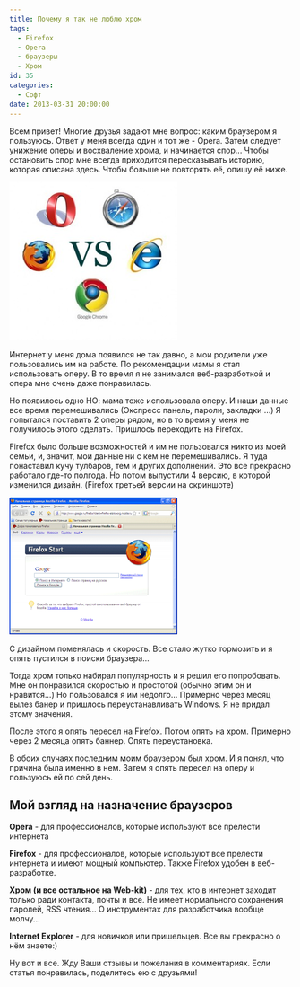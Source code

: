 ```yaml
---
title: Почему я так не люблю хром
tags:
  - Firefox
  - Opera
  - браузеры
  - Хром
id: 35
categories:
  - Софт
date: 2013-03-31 20:00:00
---
```


Всем привет! Многие друзья задают мне вопрос: каким браузером я пользуюсь. Ответ у меня всегда один и тот же - Opera. Затем следует унижение оперы и восхваление хрома, и начинается спор... Чтобы остановить спор мне всегда приходится пересказывать историю, которая описана здесь. Чтобы больше не повторять её, опишу её ниже. 

<!--more-->

[![vs](/content/2013/03/vs-300x282.jpg)](/content/2013/03/vs.jpg)

Интернет у меня дома появился не так давно, а мои родители уже пользовались им на работе. По рекомендации мамы я стал использовать оперу. В то время я не занимался веб-разработкой и опера мне очень даже понравилась. 

Но появилось одно НО: мама тоже использовала оперу. И наши данные все время перемешивались (Экспресс панель, пароли, закладки ...) Я попытался поставить 2 оперы рядом, но в то время у меня не получилось этого сделать. Пришлось переходить на Firefox.

Firefox было больше возможностей и им не пользовался никто из моей семьи, и, значит, мои данные ни с кем не перемешивались. Я туда понаставил кучу тулбаров, тем и других дополнений. Это все прекрасно работало где-то полгода. Но потом выпустили 4 версию, в которой изменился дизайн. (Firefox третьей версии на скриншоте)

[![Firefox 3.6](/content/2013/03/firefox_main-300x244.png)](/content/2013/03/firefox_main.png)

С дизайном поменялась и скорость. Все стало жутко тормозить и я опять пустился в поиски браузера...

Тогда хром только набирал популярность и я решил его попробовать. Мне он понравился скоростью и простотой (обычно этим он и нравится...) Но пользовался я им недолго... Примерно через месяц вылез банер и пришлось переустанавливать Windows. Я не придал этому значения. 

После этого я опять пересел на Firefox. Потом опять на хром. Примерно через 2 месяца опять баннер. Опять переустановка. 

В обоих случаях последним моим браузером был хром. И я понял, что причина была именно в нем. Затем я опять пересел на оперу и пользуюсь ей по сей день.

## Мой взгляд на назначение браузеров

**Opera** - для профессионалов, которые используют все прелести интернета

**Firefox** - для профессионалов, которые используют все прелести интернета и имеют мощный компьютер. Также Firefox удобен в веб-разработке.

**Хром (и все остальное на Web-kit)** - для тех, кто в интернет заходит только ради контакта, почты и все. Не имеет нормального сохранения паролей, RSS чтения... О инструментах для разработчика вообще молчу...

**Internet Explorer** - для новичков или пришельцев. Все вы прекрасно о нём знаете:)

Ну вот и все. Жду Ваши отзывы и пожелания в комментариях. Если статья понравилась, поделитесь ею с друзьями! 